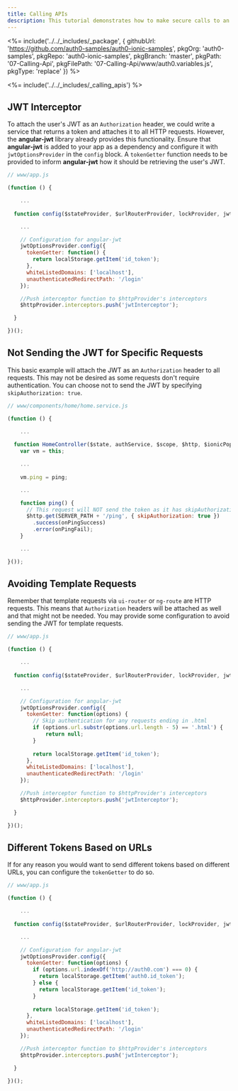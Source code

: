 ```yaml
---
title: Calling APIs
description: This tutorial demonstrates how to make secure calls to an API
---
```


<%= include('../../_includes/_package', {
  githubUrl: 'https://github.com/auth0-samples/auth0-ionic-samples',
  pkgOrg: 'auth0-samples',
  pkgRepo: 'auth0-ionic-samples',
  pkgBranch: 'master',
  pkgPath: '07-Calling-Api',
  pkgFilePath: '07-Calling-Api/www/auth0.variables.js',
  pkgType: 'replace'
}) %>



<%= include('../../_includes/_calling_apis') %>

## JWT Interceptor

To attach the user's JWT as an `Authorization` header, we could write a service that returns a token and attaches it to all HTTP requests. However, the **angular-jwt** library already provides this functionality. Ensure that **angular-jwt** is added to your app as a dependency and configure it with `jwtOptionsProvider` in the `config` block. A `tokenGetter` function needs to be provided to inform **angular-jwt** how it should be retrieving the user's JWT.

```js
// www/app.js

(function () {

	...
 
  function config($stateProvider, $urlRouterProvider, lockProvider, jwtOptionsProvider, $httpProvider) {

    ...

    // Configuration for angular-jwt
    jwtOptionsProvider.config({
      tokenGetter: function() {
        return localStorage.getItem('id_token');
      },
      whiteListedDomains: ['localhost'],
      unauthenticatedRedirectPath: '/login'
    });

    //Push interceptor function to $httpProvider's interceptors
    $httpProvider.interceptors.push('jwtInterceptor');

  }

})();
```

## Not Sending the JWT for Specific Requests

This basic example will attach the JWT as an `Authorization` header to all requests. This may not be desired as some requests don't require authentication. You can choose not to send the JWT by specifying `skipAuthorization: true`.

```js 
// www/components/home/home.service.js

(function () {

	...
	
  function HomeController($state, authService, $scope, $http, $ionicPopup) {
    var vm = this;

	...
	
    vm.ping = ping;

	...

    function ping() {
	  // This request will NOT send the token as it has skipAuthorization
      $http.get(SERVER_PATH + '/ping', { skipAuthorization: true })
        .success(onPingSuccess)
        .error(onPingFail);
    }

	...

}());
```

## Avoiding Template Requests

Remember that template requests via `ui-router` or `ng-route` are HTTP requests. This means that `Authorization` headers will be attached as well and that might not be needed. You may provide some configuration to avoid sending the JWT for template requests.

```js
// www/app.js

(function () {

	...
 
  function config($stateProvider, $urlRouterProvider, lockProvider, jwtOptionsProvider, $httpProvider) {

    ...

    // Configuration for angular-jwt
    jwtOptionsProvider.config({
      tokenGetter: function(options) {
		// Skip authentication for any requests ending in .html
		if (options.url.substr(options.url.length - 5) == '.html') {
			return null;
		}
		
        return localStorage.getItem('id_token');
      },
      whiteListedDomains: ['localhost'],
      unauthenticatedRedirectPath: '/login'
    });

    //Push interceptor function to $httpProvider's interceptors
    $httpProvider.interceptors.push('jwtInterceptor');

  }

})();
```

## Different Tokens Based on URLs

If for any reason you would want to send different tokens based on different URLs, you can configure the `tokenGetter` to do so.

```js
// www/app.js

(function () {

	...
 
  function config($stateProvider, $urlRouterProvider, lockProvider, jwtOptionsProvider, $httpProvider) {

    ...

    // Configuration for angular-jwt
    jwtOptionsProvider.config({
      tokenGetter: function(options) {
        if (options.url.indexOf('http://auth0.com') === 0) {
          return localStorage.getItem('auth0.id_token');
        } else {
          return localStorage.getItem('id_token');
        }
	  
        return localStorage.getItem('id_token');
      },
      whiteListedDomains: ['localhost'],
      unauthenticatedRedirectPath: '/login'
    });

    //Push interceptor function to $httpProvider's interceptors
    $httpProvider.interceptors.push('jwtInterceptor');

  }

})();
```
